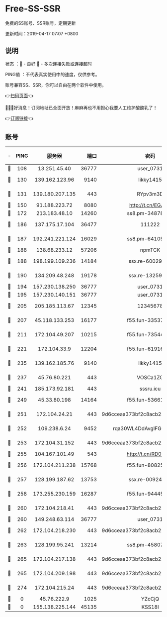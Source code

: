 # Free-SS-SSR

免费的SS账号、SSR账号，定期更新

更新时间：2019-04-17 07:07 +0800

## 说明

状态     ：🙂 - 良好 🙁 - 多次连接失败或连接超时

PING值   ：不代表真实使用中的速度，仅供参考。

账号兼容SS、SSR，你可以自由在两个软件中使用。

👉[扫码页面](https://liesauer.github.io/Free-SS-SSR/)👈

🎉🎉🎉好消息！订阅地址已全面开放！麻麻再也不用担心我要人工维护酸酸乳了！

👉[订阅链接](https://www.liesauer.net/yogurt/subscribe?ACCESS_TOKEN=DAYxR3mMaZAsaqUb)👈

## 账号

|-|PING|服务器|端口|密码|加密方式|区域|
|:----:|:----:|:-----:|-----:|:----:|:----:|:----:|
|🙂|108|13.251.45.40|36777|user_0731|chacha20|SG|
|🙂|130|139.162.123.96|9140|likky1415|aes-256-cfb|JP|
|🙂|131|139.180.207.135|443|RYpv3m3D|aes-256-cfb|JP|
|🙂|150|91.188.223.72|8080|http://t.cn/EGJIyrl|rc4-md5|RU|
|🙂|172|213.183.48.10|14260|ss8.pm-34878771|rc4-md5|RU|
|🙂|186|137.175.17.104|36477|111222|aes-256-cfb|US|
|🙂|187|192.241.221.124|16029|ss8.pm-64105106|aes-256-cfb|US|
|🙂|188|138.68.233.12|57206|npmTCK|rc4-md5|US|
|🙂|188|198.199.109.236|14184|ssx.re-60029667|aes-256-cfb|US|
|🙂|190|134.209.48.248|19178|ssx.re-13259815|aes-256-cfb|US|
|🙂|194|157.230.138.250|36777|user_0731|chacha20|US|
|🙂|195|157.230.140.151|36777|user_0731|chacha20|US|
|🙂|205|205.185.113.67|12345|12345678|aes-256-cfb|US|
|🙂|207|45.118.133.253|16177|f55.fun-33537237|aes-256-cfb|SG|
|🙂|211|172.104.49.207|10215|f55.fun-73544933|aes-256-cfb|SG|
|🙂|221|172.104.33.9|12204|f55.fun-61916609|aes-256-cfb|SG|
|🙂|235|139.162.185.76|9140|likky1415|aes-256-cfb|DE|
|🙂|237|45.76.80.221|443|VOSCa1ZG|aes-256-cfb|DE|
|🙂|241|185.173.92.181|443|sssru.icu|rc4-md5|RU|
|🙂|249|45.33.80.198|14164|f55.fun-53661570|aes-256-cfb|US|
|🙂|251|172.104.24.21|443|9d6cceaa373bf2c8acb22e60b6a58be6|aes-256-cfb|US|
|🙂|252|109.238.6.24|9452|rqa30WL4DdAvgIFG6Fs3znzTa|aes-256-cfb|FR|
|🙂|253|172.104.31.152|443|9d6cceaa373bf2c8acb22e60b6a58be6|aes-256-cfb|US|
|🙂|255|104.167.101.49|543|http://t.cn/RD0D7sx|rc4-md5|CA|
|🙂|256|172.104.211.238|15768|f55.fun-80825568|aes-256-cfb|US|
|🙂|257|128.199.187.62|13753|ssx.re-00924872|aes-256-cfb|SG|
|🙂|258|173.255.230.159|16287|f55.fun-94445716|aes-256-cfb|US|
|🙂|260|172.104.218.41|443|9d6cceaa373bf2c8acb22e60b6a58be6|aes-256-cfb|US|
|🙂|260|149.248.63.114|36777|user_0731|chacha20|CA|
|🙂|262|172.104.218.230|443|9d6cceaa373bf2c8acb22e60b6a58be6|aes-256-cfb|US|
|🙂|263|128.199.95.241|13214|ss8.pm-45807279|aes-256-cfb|SG|
|🙂|265|172.104.217.138|443|9d6cceaa373bf2c8acb22e60b6a58be6|aes-256-cfb|US|
|🙂|265|172.104.209.198|443|9d6cceaa373bf2c8acb22e60b6a58be6|aes-256-cfb|US|
|🙂|274|172.104.215.24|443|9d6cceaa373bf2c8acb22e60b6a58be6|aes-256-cfb|US|
|🙁|0|45.76.222.9|1025|YZcCjQ|rc4-md5|JP|
|🙁|0|155.138.225.144|45135|KSS18l|rc4-md5|US|
